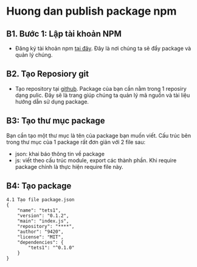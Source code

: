 # Huong dan publish package npm

## B1. Bước 1: Lập tài khoản NPM
* Đăng ký tài khoản npm [tại đây](https://www.npmjs.com/signup). Đây là nơi chúng ta sẽ đẩy package và quản lý chúng.

## B2. Tạo Reposiory git
* Tạo repository tại [github](https://github.com/). Package của bạn cần nằm trong 1 reposiry dạng pulic. Đây sẽ là trang giúp chúng ta quản lý mã nguồn và tài liệu hướng dẫn sử dụng package.

## B3: Tạo thư mục package
Bạn cần tạo một thư mục là tên của package bạn muốn viết. Cấu trúc bên trong thư mục của 1 package rất đơn giản với 2 file sau:
* json: khai báo thông tin về package
* js: viết theo cấu trúc module, export các thành phần. Khi require package chính là thực hiện require file này.

## B4: Tạo package
    4.1 Tạo file package.json
    {
        "name": "tets1",
        "version": "0.1.2",
        "main": "index.js",
        "repository": "****",
        "author": "9420",
        "license": "MIT",
        "dependencies": {
            "tets1": "^0.1.0"
        }
    }